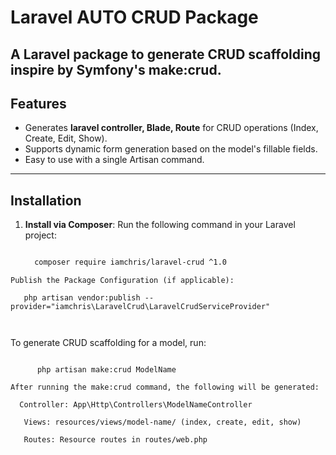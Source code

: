 # Laravel AUTO CRUD Package

A Laravel package to generate CRUD scaffolding inspire by Symfony's make:crud.
---
## Features

- Generates **laravel  controller, Blade, Route** for CRUD operations (Index, Create, Edit, Show).
- Supports dynamic form generation based on the model's fillable fields.
- Easy to use with a single Artisan command.
---  

## Installation

1. **Install via Composer**:
   Run the following command in your Laravel project:
   ```bash

     composer require iamchris/laravel-crud ^1.0

  ```
  Publish the Package Configuration (if applicable):

     php artisan vendor:publish --provider="iamchris\LaravelCrud\LaravelCrudServiceProvider"

 

```
To generate CRUD scaffolding for a model, run:
```

      php artisan make:crud ModelName

   ```
    After running the make:crud command, the following will be generated:

      Controller: App\Http\Controllers\ModelNameController

       Views: resources/views/model-name/ (index, create, edit, show)

       Routes: Resource routes in routes/web.php
